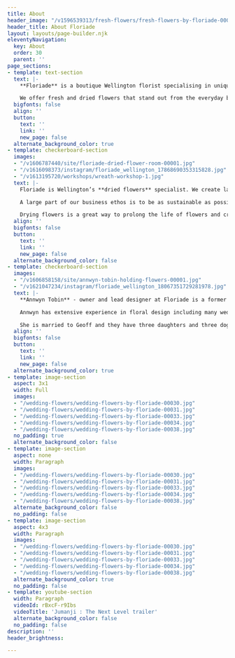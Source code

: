 ```yaml
---
title: About
header_image: "/v1596539313/fresh-flowers/fresh-flowers-by-floriade-00037.jpg"
header_title: About Floriade
layout: layouts/page-builder.njk
eleventyNavigation:
  key: About
  order: 30
  parent: ''
page_sections:
- template: text-section
  text: |-
    **Floriade** is a boutique Wellington florist specialising in unique fresh and dried floral arrangements. We believe that flowers delight the senses and bring an emotional response through colour, fragrance, texture and composition.

    We offer fresh and dried flowers that stand out from the everyday because we like to use unusual flowers and foliage as well as traditional favourites in our designs. Every floral arrangement we create is bespoke and individual.
  bigfonts: false
  align: ''
  button:
    text: ''
    link: ''
    new_page: false
  alternate_background_color: true
- template: checkerboard-section
  images:
  - "/v1606787440/site/floriade-dried-flower-room-00001.jpg"
  - "/v1616098373/instagram/floriade_wellington_17868690353315828.jpg"
  - "/v1613195720/workshops/wreath-workshop-1.jpg"
  text: |-
    Floriade is Wellington’s **dried flowers** specialist. We create large dried floral sculptures for corporate events, weddings and commercial installations.

    A large part of our business ethos is to be as sustainable as possible by preventing wastage. We intentionally source our flowers with the intention of drying whatever we can.

    Drying flowers is a great way to prolong the life of flowers and create something sculptural, textural and beautiful. We have a custom-built flower drying machine that allows us to provide the highest quality dried flowers.
  align: ''
  bigfonts: false
  button:
    text: ''
    link: ''
    new_page: false
  alternate_background_color: false
- template: checkerboard-section
  images:
  - "/v1606858158/site/annwyn-tobin-holding-flowers-00001.jpg"
  - "/v1621047234/instagram/floriade_wellington_18067351729281978.jpg"
  text: |-
    **Annwyn Tobin** - owner and lead designer at Floriade is a former landscape architect and photographer. Her passion for designing with flowers and foliage was the inspiration to open Floriade, Wellington’s very own local boutique floral design store.

    Annwyn has extensive experience in floral design including many weddings and events for more than 20 years.

    She is married to Geoff and they have three daughters and three doggies. They love living in Miramar and bringing the floral joy to Wellington.
  align: ''
  bigfonts: false
  button:
    text: ''
    link: ''
    new_page: false
  alternate_background_color: true
- template: image-section
  aspect: 3x1
  width: Full
  images:
  - "/wedding-flowers/wedding-flowers-by-floriade-00030.jpg"
  - "/wedding-flowers/wedding-flowers-by-floriade-00031.jpg"
  - "/wedding-flowers/wedding-flowers-by-floriade-00033.jpg"
  - "/wedding-flowers/wedding-flowers-by-floriade-00034.jpg"
  - "/wedding-flowers/wedding-flowers-by-floriade-00038.jpg"
  no_padding: true
  alternate_background_color: false
- template: image-section
  aspect: none
  width: Paragraph
  images:
  - "/wedding-flowers/wedding-flowers-by-floriade-00030.jpg"
  - "/wedding-flowers/wedding-flowers-by-floriade-00031.jpg"
  - "/wedding-flowers/wedding-flowers-by-floriade-00033.jpg"
  - "/wedding-flowers/wedding-flowers-by-floriade-00034.jpg"
  - "/wedding-flowers/wedding-flowers-by-floriade-00038.jpg"
  alternate_background_color: false
  no_padding: false
- template: image-section
  aspect: 4x3
  width: Paragraph
  images:
  - "/wedding-flowers/wedding-flowers-by-floriade-00030.jpg"
  - "/wedding-flowers/wedding-flowers-by-floriade-00031.jpg"
  - "/wedding-flowers/wedding-flowers-by-floriade-00033.jpg"
  - "/wedding-flowers/wedding-flowers-by-floriade-00034.jpg"
  - "/wedding-flowers/wedding-flowers-by-floriade-00038.jpg"
  alternate_background_color: true
  no_padding: false
- template: youtube-section
  width: Paragraph
  videoId: rBxcF-r9Ibs
  videoTitle: 'Jumanji : The Next Level trailer'
  alternate_background_color: false
  no_padding: false
description: ''
header_brightness: 

---
```

